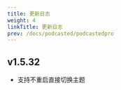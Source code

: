 ```yaml
---
title: 更新日志
weight: 4
linkTitle: 更新日志
prev: /docs/podcasted/podcastedpro
---
```


## v1.5.32

- 支持不重启直接切换主题
